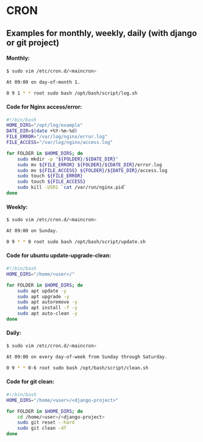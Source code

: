 # CRON
## Examples for monthly, weekly, daily (with django or git project)
#### Monthly:

```sh
$ sudo vim /etc/cron.d/<maincron>
```

```sh
At 09:00 on day-of-month 1.
```

```sh
0 9 1 * * root sudo bash /opt/bash/script/log.sh
```

#### Code for Nginx access/error:

```sh
#!/bin/bash
HOME_DIRS="/opt/log/example"
DATE_DIR=$(date +%Y-%m-%d)
FILE_ERROR="/var/log/nginx/error.log"
FILE_ACCESS="/var/log/nginx/access.log"

for FOLDER in $HOME_DIRS; do
    sudo mkdir -p "${FOLDER}/${DATE_DIR}"
    sudo mv ${FILE_ERROR} ${FOLDER}/${DATE_DIR}/error.log
    sudo mv ${FILE_ACCESS} ${FOLDER}/${DATE_DIR}/access.log
    sudo touch ${FILE_ERROR}
    sudo touch ${FILE_ACCESS}
    sudo kill -USR1 `cat /var/run/nginx.pid`
done
```

#### Weekly:

```sh
$ sudo vim /etc/cron.d/<maincron>
```

```sh
At 09:00 on Sunday.
```

```sh
0 9 * * 0 root sudo bash /opt/bash/script/update.sh
```

#### Code for ubuntu update-upgrade-clean:

```sh
#!/bin/bash
HOME_DIRS="/home/<user>/"

for FOLDER in $HOME_DIRS; do
    sudo apt update -y
    sudo apt upgrade -y
    sudo apt autoremove -y
    sudo apt install -f -y
    sudo apt auto-clean -y
done
```

#### Daily:

```sh
$ sudo vim /etc/cron.d/<maincron>
```

```sh
At 09:00 on every day-of-week from Sunday through Saturday.
```

```sh
0 9 * * 0-6 root sudo bash /opt/bash/script/clean.sh
```

#### Code for git clean:

```sh
#!/bin/bash
HOME_DIRS="/home/<user>/<django-project>"

for FOLDER in $HOME_DIRS; do
	cd /home/<user>/<django-project>
    sudo git reset --hard
    sudo git clean -df 
done
```
